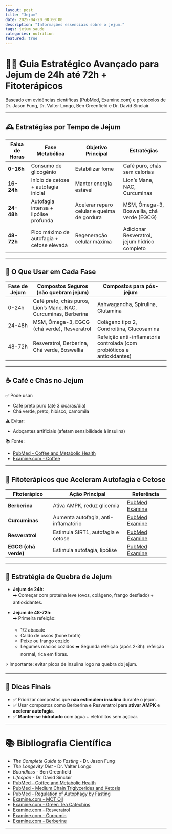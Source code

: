 ```yaml
---
layout: post
title: "Jejum"
date: 2025-04-20 08:00:00
description: "Informações essenciais sobre o jejum."
tags: jejum saude
categories: nutrition
featured: true
---
```


# 🧠🔥 Guia Estratégico Avançado para Jejum de 24h até 72h + Fitoterápicos

Baseado em evidências científicas (PubMed, Examine.com) e protocolos de Dr. Jason Fung, Dr. Valter Longo, Ben Greenfield e Dr. David Sinclair.

---

## 🕰️ Estratégias por Tempo de Jejum

| Faixa de Horas | Fase Metabólica | Objetivo Principal | Estratégias |
|----------------|-----------------|--------------------|-------------|
| **0-16h**       | Consumo de glicogênio | Estabilizar fome | Café puro, chás sem calorias |
| **16-24h**      | Início de cetose + autofagia inicial | Manter energia estável | Lion’s Mane, NAC, Curcuminas |
| **24-48h**      | Autofagia intensa + lipólise profunda | Acelerar reparo celular e queima de gordura | MSM, Ômega-3, Boswellia, chá verde (EGCG) |
| **48-72h**      | Pico máximo de autofagia + cetose elevada | Regeneração celular máxima | Adicionar Resveratrol, jejum hídrico completo |

---

## 🍵 O Que Usar em Cada Fase

| Fase de Jejum  | Compostos Seguros (não quebram jejum) | Compostos para pós-jejum |
|----------------|--------------------------------------|---------------------------|
| 0-24h          | Café preto, chás puros, Lion’s Mane, NAC, Curcuminas, Berberina | Ashwagandha, Spirulina, Glutamina |
| 24-48h         | MSM, Ômega-3, EGCG (chá verde), Resveratrol | Colágeno tipo 2, Condroitina, Glucosamina |
| 48-72h         | Resveratrol, Berberina, Chá verde, Boswellia | Refeição anti-inflamatória controlada (com probióticos e antioxidantes) |

---

## ☕ Café e Chás no Jejum

✅ Pode usar:
- Café preto puro (até 3 xícaras/dia)
- Chá verde, preto, hibisco, camomila

⚠️ Evitar:
- Adoçantes artificiais (afetam sensibilidade à insulina)

📚 Fonte:
- [PubMed - Coffee and Metabolic Health](https://pubmed.ncbi.nlm.nih.gov/28697850/)
- [Examine.com - Coffee](https://examine.com/supplements/coffee/)

---

## 🧪 Fitoterápicos que Aceleram Autofagia e Cetose

| Fitoterápico        | Ação Principal                 | Referência |
|---------------------|---------------------------------|------------|
| **Berberina**        | Ativa AMPK, reduz glicemia      | [PubMed](https://pubmed.ncbi.nlm.nih.gov/26088388/) [Examine](https://examine.com/supplements/berberine/) |
| **Curcuminas**       | Aumenta autofagia, anti-inflamatório | [PubMed](https://pubmed.ncbi.nlm.nih.gov/17569207/) [Examine](https://examine.com/supplements/curcumin/) |
| **Resveratrol**      | Estimula SIRT1, autofagia e cetose | [PubMed](https://pubmed.ncbi.nlm.nih.gov/18326699/) [Examine](https://examine.com/supplements/resveratrol/) |
| **EGCG (chá verde)** | Estimula autofagia, lipólise   | [PubMed](https://pubmed.ncbi.nlm.nih.gov/16924268/) [Examine](https://examine.com/supplements/green-tea-catechins/) |

---

## 🥑 Estratégia de Quebra de Jejum

- **Jejum de 24h:**  
  ➡️ Começar com proteína leve (ovos, colágeno, frango desfiado) + antioxidantes.

- **Jejum de 48-72h:**  
  ➡️ Primeira refeição:  
  - 1/2 abacate  
  - Caldo de ossos (bone broth)  
  - Peixe ou frango cozido  
  - Legumes macios cozidos
  ➡️ Segunda refeição (após 2-3h): refeição normal, rica em fibras.

⚡ Importante: evitar picos de insulina logo na quebra do jejum.

---

## 🧠 Dicas Finais

- ✅ Priorizar compostos que **não estimulem insulina** durante o jejum.
- ✅ Usar compostos como Berberina e Resveratrol para **ativar AMPK** e **acelerar autofagia**.
- ✅ **Manter-se hidratado** com água + eletrólitos sem açúcar.

---

# 📚 Bibliografia Científica

- *The Complete Guide to Fasting* - Dr. Jason Fung
- *The Longevity Diet* - Dr. Valter Longo
- *Boundless* - Ben Greenfield
- *Lifespan* - Dr. David Sinclair
- [PubMed - Coffee and Metabolic Health](https://pubmed.ncbi.nlm.nih.gov/28697850/)
- [PubMed - Medium Chain Triglycerides and Ketosis](https://pubmed.ncbi.nlm.nih.gov/20955620/)
- [PubMed - Regulation of Autophagy by Fasting](https://pubmed.ncbi.nlm.nih.gov/20838362/)
- [Examine.com - MCT Oil](https://examine.com/supplements/mct-oil/)
- [Examine.com - Green Tea Catechins](https://examine.com/supplements/green-tea-catechins/)
- [Examine.com - Resveratrol](https://examine.com/supplements/resveratrol/)
- [Examine.com - Curcumin](https://examine.com/supplements/curcumin/)
- [Examine.com - Berberine](https://examine.com/supplements/berberine/)

---
